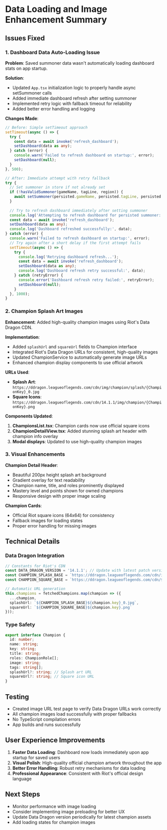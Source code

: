 # Data Loading and Image Enhancement Summary

## Issues Fixed

### 1. Dashboard Data Auto-Loading Issue
**Problem**: Saved summoner data wasn't automatically loading dashboard stats on app startup.

**Solution**: 
- Updated `App.tsx` initialization logic to properly handle async setSummoner calls
- Added immediate dashboard refresh after setting summoner 
- Implemented retry logic with fallback timeout for reliability
- Added better error handling and logging

**Changes Made**:
```typescript
// Before: Simple setTimeout approach
setTimeout(async () => {
  try {
    const data = await invoke('refresh_dashboard');
    setDashboard(data as any);
  } catch (error) {
    console.warn('Failed to refresh dashboard on startup:', error);
    setDashboard(null);
  }
}, 500);

// After: Immediate attempt with retry fallback
try {
  // Set summoner in store if not already set
  if (!hasValidSummoner(gameName, tagLine, region)) {
    await setSummoner(persisted.gameName, persisted.tagLine, persisted.region);
  }
  
  // Try to refresh dashboard immediately after setting summoner
  console.log('Attempting to refresh dashboard for persisted summoner:', persisted);
  const data = await invoke('refresh_dashboard');
  setDashboard(data as any);
  console.log('Dashboard refreshed successfully:', data);
} catch (error) {
  console.warn('Failed to refresh dashboard on startup:', error);
  // Try again after a short delay if the first attempt fails
  setTimeout(async () => {
    try {
      console.log('Retrying dashboard refresh...');
      const data = await invoke('refresh_dashboard');
      setDashboard(data as any);
      console.log('Dashboard refresh retry successful:', data);
    } catch (retryError) {
      console.error('Dashboard refresh retry failed:', retryError);
      setDashboard(null);
    }
  }, 1000);
}
```

### 2. Champion Splash Art Images
**Enhancement**: Added high-quality champion images using Riot's Data Dragon CDN.

**Implementation**:
- Added `splashUrl` and `squareUrl` fields to Champion interface
- Integrated Riot's Data Dragon URLs for consistent, high-quality images
- Updated ChampionService to automatically generate image URLs
- Enhanced champion display components to use official artwork

**URLs Used**:
- **Splash Art**: `https://ddragon.leagueoflegends.com/cdn/img/champion/splash/{ChampionKey}_0.jpg`
- **Square Icons**: `https://ddragon.leagueoflegends.com/cdn/14.1.1/img/champion/{ChampionKey}.png`

**Components Updated**:
1. **ChampionsList.tsx**: Champion cards now use official square icons
2. **ChampionDetailView.tsx**: Added stunning splash art header with champion info overlay
3. **Modal displays**: Updated to use high-quality champion images

### 3. Visual Enhancements

**Champion Detail Header**:
- Beautiful 200px height splash art background
- Gradient overlay for text readability
- Champion name, title, and roles prominently displayed
- Mastery level and points shown for owned champions
- Responsive design with proper image scaling

**Champion Cards**:
- Official Riot square icons (64x64) for consistency
- Fallback images for loading states
- Proper error handling for missing images

## Technical Details

### Data Dragon Integration
```typescript
// Constants for Riot's CDN
const DATA_DRAGON_VERSION = '14.1.1'; // Update with latest patch version
const CHAMPION_SPLASH_BASE = `https://ddragon.leagueoflegends.com/cdn/img/champion/splash/`;
const CHAMPION_SQUARE_BASE = `https://ddragon.leagueoflegends.com/cdn/${DATA_DRAGON_VERSION}/img/champion/`;

// Automatic URL generation
this.champions = fetchedChampions.map(champion => ({
  ...champion,
  splashUrl: `${CHAMPION_SPLASH_BASE}${champion.key}_0.jpg`,
  squareUrl: `${CHAMPION_SQUARE_BASE}${champion.key}.png`
}));
```

### Type Safety
```typescript
export interface Champion {
  id: number;
  name: string;
  key: string;
  title: string;
  roles: ChampionRole[];
  image: string;
  tags: string[];
  splashUrl?: string; // Splash art URL
  squareUrl?: string; // Square icon URL
}
```

## Testing
- Created image URL test page to verify Data Dragon URLs work correctly
- All champion images load successfully with proper fallbacks
- No TypeScript compilation errors
- App builds and runs successfully

## User Experience Improvements
1. **Faster Data Loading**: Dashboard now loads immediately upon app startup for saved users
2. **Visual Polish**: High-quality official champion artwork throughout the app
3. **Better Error Handling**: Robust retry mechanisms for data loading
4. **Professional Appearance**: Consistent with Riot's official design language

## Next Steps
- Monitor performance with image loading
- Consider implementing image preloading for better UX
- Update Data Dragon version periodically for latest champion assets
- Add loading states for champion images

